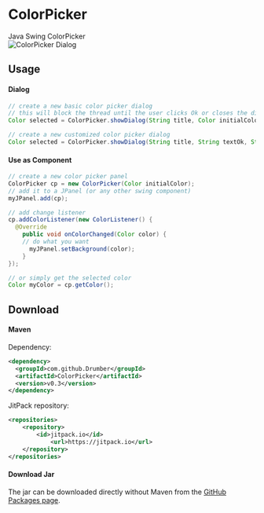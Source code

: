 # ColorPicker
Java Swing ColorPicker  
![ColorPicker Dialog](https://user-images.githubusercontent.com/29163322/80603486-c700c080-8a30-11ea-994e-f602436075d2.png)

## Usage
#### Dialog
```java
// create a new basic color picker dialog
// this will block the thread until the user clicks Ok or closes the dialog
Color selected = ColorPicker.showDialog(String title, Color initialColor);

// create a new customized color picker dialog
Color selected = ColorPicker.showDialog(String title, String textOk, String textCancel, Dimension size, Color initialColor);
```

#### Use as Component
```java
// create a new color picker panel
ColorPicker cp = new ColorPicker(Color initialColor);
// add it to a JPanel (or any other swing component)
myJPanel.add(cp);

// add change listener
cp.addColorListener(new ColorListener() {
  @Override
	public void onColorChanged(Color color) {
    // do what you want
	  myJPanel.setBackground(color);
	}
});

// or simply get the selected color
Color myColor = cp.getColor();
```

## Download
#### Maven
Dependency:
```xml
<dependency>
  <groupId>com.github.Drumber</groupId>
  <artifactId>ColorPicker</artifactId>
  <version>v0.3</version>
</dependency> 
```
JitPack repository:
```xml
<repositories>
    <repository>
        <id>jitpack.io</id>
		    <url>https://jitpack.io</url>
    </repository>
</repositories>
```

#### Download Jar
The jar can be downloaded directly without Maven from the [GitHub Packages page](https://github.com/Drumber/ColorPicker/packages/204555).